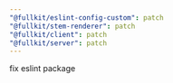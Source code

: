 ```yaml
---
"@fullkit/eslint-config-custom": patch
"@fullkit/stem-renderer": patch
"@fullkit/client": patch
"@fullkit/server": patch
---
```


fix eslint package

